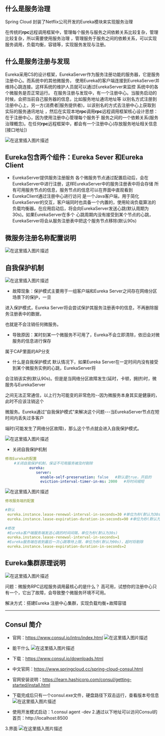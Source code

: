 ## 什么是服务治理
 Spring Cloud 封装了Netflix公司开发的Eureka模块来实现服务治理
 
 在传统的**rpc**远程调用框架中，管理每个服务与服务之间依赖关系比较复杂，管理比较复杂，所以需要使用服务治理
 ，管理服务于服务之间的依赖关系，可以实现服务调用，负载均衡，容错等，实现服务发现与注册。
 

## 什么是服务注册与发现
Eureka采用CS的设计框架，EurekaServer作为服务注册功能的服务器，它是服务注册中心。而系统中的其他微服务，
使用Eureka的客户端连接到EurekaServer并维持心跳连接。这样系统的维护人员就可以通过EurekaServer来监控
系统中的各个微服务是否正常运行。
在服务注册与发现中，有一个注册中心。当服务启动的时候，会把当前自己服务器的信息，比如服务地址通讯地址等
以别名方式注册到注册中心上，另一方(消费者|服务提供者)，以该别名的方式去注册中心上获取到实际的服务通讯地址
，然后在实现本地**rpc**调用**rpc**远程调用框架核心设计思想：在于注册中心，因为使用注册中心管理每个服务于
服务之间的一个依赖关系(服务治理概念)。在任何**rpc**远程框架中，都会有一个注册中心(存放服务地址相关信息[接口地址]) 

![在这里插入图片描述](https://img-blog.csdnimg.cn/20200710234801615.png?x-oss-process=image/watermark,type_ZmFuZ3poZW5naGVpdGk,shadow_10,text_aHR0cHM6Ly9ibG9nLmNzZG4ubmV0L3FxXzQzMDcyMzk5,size_16,color_FFFFFF,t_70)

## Eureka包含两个组件：Eureka Sever 和Eureka Client
- EurekaServer提供服务注册服务
   各个微服务节点通过配置启动后，会在EurekaServer中进行注册，这样EurekaServer中的服务注册表中将会存储
   所有可用服务节点的信息，服务节点的信息可以在界面中直观看到
- EurekaClient通过注册中心进行访问
   是一个Java客户端，用于简化EurekaServer的交互，客户端同时也具备一个内置的，使用轮询负载算法的
   负载均衡器。在应用启动后，将会向EurekaServer发送心跳(默认周期为30s)。如果EurekaServer在多个
   心跳周期内没有接受到某个节点的心跳，EurekaServer将会从服务注册表中把这个服务节点移除(默认90s)
   
 ## 微服务注册名称配置说明
 ![在这里插入图片描述](https://img-blog.csdnimg.cn/20200711001237999.png?x-oss-process=image/watermark,type_ZmFuZ3poZW5naGVpdGk,shadow_10,text_aHR0cHM6Ly9ibG9nLmNzZG4ubmV0L3FxXzQzMDcyMzk5,size_16,color_FFFFFF,t_70)
 
 
 ## 自我保护机制
 
 ![在这里插入图片描述](https://img-blog.csdnimg.cn/20200711001348572.png?x-oss-process=image/watermark,type_ZmFuZ3poZW5naGVpdGk,shadow_10,text_aHR0cHM6Ly9ibG9nLmNzZG4ubmV0L3FxXzQzMDcyMzk5,size_16,color_FFFFFF,t_70)
 
- 故障现象：保护模式主要用于一组客户端和Eureka Server之间存在网络分区场景下的保护，一旦

进入保护模式，Eureka Server将会尝试保护其服务注册表中的信息，不再删除服务注册表中的数据，

也就是不会注销任何微服务。

- 导致原因：某时刻某一个微服务不可用了，Eureka不会立即清除，依旧会对微服务的信息进行保存

属于CAP里面的AP分支
       
- 什么是自我保护模式
默认情况下，如果Eureka Server在一定时间内没有接受到某个微服务实例的心跳，EurekaServer将

会注销该实例(默认90s)。但是是当网络分区故障发生(延时，卡顿，拥挤)时，微服务与EurekaServer

之间无法正常通信，以上行为可能变的非常危险--因为微服务本身其实是健康的，此时不应该注销这个

微服务。Eureka通过“自我保护模式”来解决这个问题---当EurekaServer节点在短时间内丢失过多客户

端时(可能发生了网络分区故障)，那么这个节点就会进入自我保护模式。 

![在这里插入图片描述](https://img-blog.csdnimg.cn/20200712083645748.png?x-oss-process=image/watermark,type_ZmFuZ3poZW5naGVpdGk,shadow_10,text_aHR0cHM6Ly9ibG9nLmNzZG4ubmV0L3FxXzQzMDcyMzk5,size_16,color_FFFFFF,t_70)

- 关闭自我保护机制
    
 ```yml
 修改Eureka的配置
     #关闭自我保护机制，保证不可用服务被及时剔除
            eureka:
               server:
                 enable-self-preservation: false   #默认是true，开启的
                 eviction-interval-timer-in-ms: 2000   #将时间缩短
 ```      
 ![在这里插入图片描述](https://img-blog.csdnimg.cn/20200712085241686.png?x-oss-process=image/watermark,type_ZmFuZ3poZW5naGVpdGk,shadow_10,text_aHR0cHM6Ly9ibG9nLmNzZG4ubmV0L3FxXzQzMDcyMzk5,size_16,color_FFFFFF,t_70)
       
```yml
修改服务端的配置

#默认
 eureka.instance.lease-renewal-interval-in-seconds=30 #单位为秒(默认为30s)
 eureka.instance.lease-expiration-duration-in-seconds=90 #单位为秒(默认为30s)
  
#修改
 #Eureka客户端服务端发送心跳的时间间隔，单位为秒(默认为30s)
 eureka.instance.lease-renewal-interval-in-seconds=1
 #Eureka服务端在收到最后一次心跳等待上限，单位为秒(默认为90s)，超时将剔除 
 eureka.instance.lease-expiration-duration-in-seconds=2
```

## Eureka集群原理说明
![在这里插入图片描述](https://img-blog.csdnimg.cn/20200711143436580.png?x-oss-process=image/watermark,type_ZmFuZ3poZW5naGVpdGk,shadow_10,text_aHR0cHM6Ly9ibG9nLmNzZG4ubmV0L3FxXzQzMDcyMzk5,size_16,color_FFFFFF,t_70)

问题：微服务RPC远程服务调用最核心的是什么？
  高可用，试想你的注册中心只有一个，它出了故障，会导致整个微服务环境不可用。
  
解决方式：搭建Eureka 注册中心集群，实现负载均衡+故障容错         


---
## Consul 简介

 - 官网：https://www.consul.io/intro/index.html
 ![在这里插入图片描述](https://img-blog.csdnimg.cn/20200714181234442.png?x-oss-process=image/watermark,type_ZmFuZ3poZW5naGVpdGk,shadow_10,text_aHR0cHM6Ly9ibG9nLmNzZG4ubmV0L3FxXzQzMDcyMzk5,size_16,color_FFFFFF,t_70)
 
 - 能干什么
 ![在这里插入图片描述](https://img-blog.csdnimg.cn/20200714181542821.png?x-oss-process=image/watermark,type_ZmFuZ3poZW5naGVpdGk,shadow_10,text_aHR0cHM6Ly9ibG9nLmNzZG4ubmV0L3FxXzQzMDcyMzk5,size_16,color_FFFFFF,t_70)
 
 - 下载：https://www.consul.io/downloads.html
 
 - 中文官网：https://www.springcloud.cc/spring-cloud-consul.html
 
 - 官网安装说明：https://learn.hashicorp.com/consul/getting-started/install.html
 
 - 下载完成后只有一个consul.exe文件，硬盘路径下双击运行，查看版本号信息
 ![在这里插入图片描述](https://img-blog.csdnimg.cn/20200714182704351.png?x-oss-process=image/watermark,type_ZmFuZ3poZW5naGVpdGk,shadow_10,text_aHR0cHM6Ly9ibG9nLmNzZG4ubmV0L3FxXzQzMDcyMzk5,size_16,color_FFFFFF,t_70)
 
 
 - 使用开发模式启动：1.consul agent -dev 2.通过以下地址可以访问Consul的首页：http://localhost:8500
 
 3.界面
 ![在这里插入图片描述](https://img-blog.csdnimg.cn/20200714212201439.png?x-oss-process=image/watermark,type_ZmFuZ3poZW5naGVpdGk,shadow_10,text_aHR0cHM6Ly9ibG9nLmNzZG4ubmV0L3FxXzQzMDcyMzk5,size_16,color_FFFFFF,t_70)
 
          